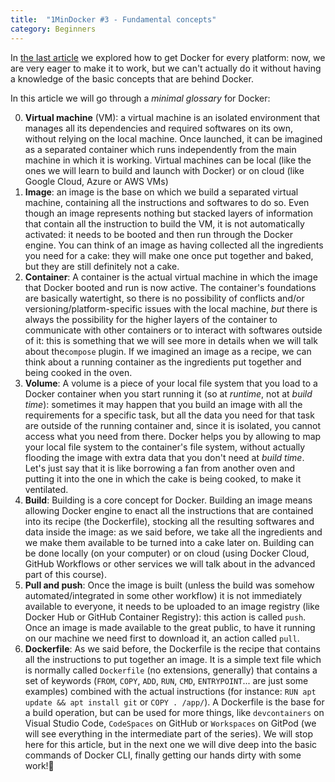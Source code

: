 ```yaml
---
title:  "1MinDocker #3 - Fundamental concepts"
category: Beginners
---
```


In [the last article](https://dev.to/astrabert/1mindocker-2-get-docker-kh) we explored how to get Docker for every platform: now, we are very eager to make it to work, but we can't actually do it without having a knowledge of the basic concepts that are behind Docker. 

<!-- more -->

In this article we will go through a _minimal glossary_ for Docker:

0. **Virtual machine** (VM): a virtual machine is an isolated environment that manages all its dependencies and required softwares on its own, without relying on the local machine. Once launched, it can be imagined as a separated container which runs independently from the main machine in which it is working. Virtual machines can be local (like the ones we will learn to build and launch with Docker) or on cloud (like Google Cloud, Azure or AWS VMs)
1. **Image**: an image is the base on which we build a separated virtual machine, containing all the instructions and softwares to do so. Even though an image represents nothing but stacked layers of information that contain all the instruction to build the VM, it is not automatically activated: it needs to be booted and then run through the Docker engine. You can think of an image as having collected all the ingredients you need for a cake: they will make one once put together and baked, but they are still definitely not a cake.
2. **Container**: A container is the actual virtual machine in which the image that Docker booted and run is now active. The container's foundations are basically watertight, so there is no possibility of conflicts and/or versioning/platform-specific issues with the local machine, _but_ there is always the possibility for the higher layers of the container to communicate with other containers or to interact with softwares outside of it: this is something that we will see more in details when we will talk about the`compose` plugin. If we imagined an image as a recipe, we can think about a running container as the ingredients put together and being cooked in the oven.
3. **Volume**: A volume is a piece of your local file system that you load to a Docker container when you start running it (so at _runtime_, not at _build time_): sometimes it may happen that you build an image with all the requirements for a specific task, but all the data you need for that task are outside of the running container and, since it is isolated, you cannot access what you need from there. Docker helps you by allowing to map your local file system to the container's file system, without actually flooding the image with extra data that you don't need at _build time_. Let's just say that it is like borrowing a fan from another oven and putting it into the one in which the cake is being cooked, to make it ventilated.
4. **Build**: Building is a core concept for Docker. Building an image means allowing Docker engine to enact all the instructions that are contained into its recipe (the Dockerfile), stocking all the resulting softwares and data inside the image: as we said before, we take all the ingredients and we make them available to be turned into a cake later on. Building can be done locally (on your computer) or on cloud (using Docker Cloud, GitHub Workflows or other services we will talk about in the advanced part of this course). 
5. **Pull and push**: Once the image is built (unless the build was somehow automated/integrated in some other workflow) it is not immediately available to everyone, it needs to be uploaded to an image registry (like Docker Hub or GitHub Container Registry): this action is called `push`. Once an image is made available to the great public, to have it running on our machine we need first to download it, an action called `pull`.
6. **Dockerfile**: As we said before, the Dockerfile is the recipe that contains all the instructions to put together an image. It is a simple text file which is normally called `Dockerfile` (no extensions, generally) that contains a set of keywords (`FROM`, `COPY`, `ADD`, `RUN`, `CMD`, `ENTRYPOINT`... are just some examples) combined with the actual instructions (for instance: `RUN apt update && apt install git` or `COPY . /app/`). A Dockerfile is the base for a build operation, but can be used for more things, like `devcontainers` on Visual Studio Code, `CodeSpaces` on GitHub or `Workspaces` on GitPod (we will see everything in the intermediate part of the series).
We will stop here for this article, but in the next one we will dive deep into the basic commands of Docker CLI, finally getting our hands dirty with some work!🥰